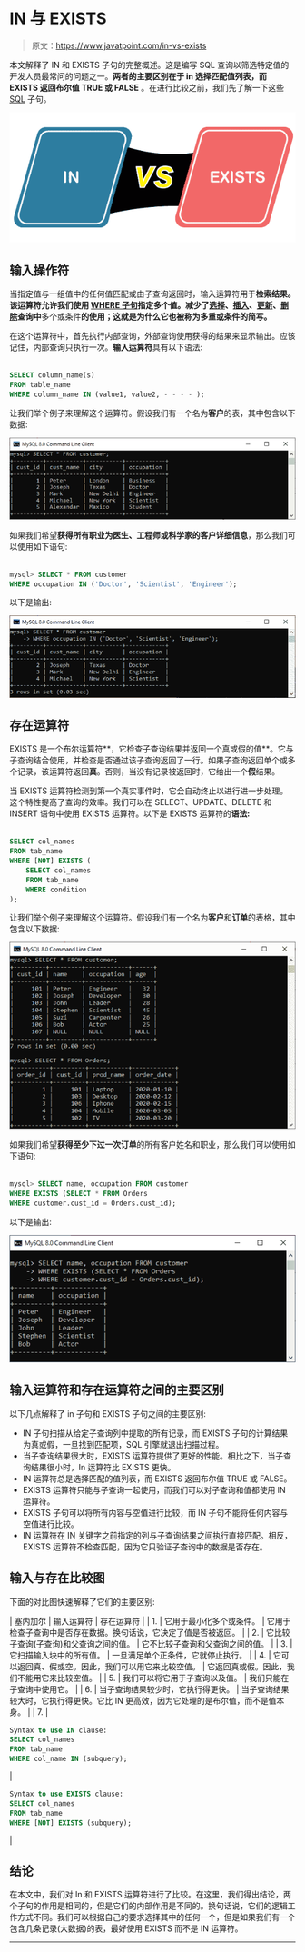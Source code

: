 # IN 与 EXISTS

> 原文：<https://www.javatpoint.com/in-vs-exists>

本文解释了 IN 和 EXISTS 子句的完整概述。这是编写 SQL 查询以筛选特定值的开发人员最常问的问题之一。**两者的主要区别在于 in 选择匹配值列表，而 EXISTS 返回布尔值 TRUE 或 FALSE** 。在进行比较之前，我们先了解一下这些 [SQL](https://www.javatpoint.com/sql-tutorial) 子句。

![IN vs. EXISTS](img/e37cc8880cd7575975e86847e8c7ac98.png)

## **输入操作符**

当指定值与一组值中的任何值匹配或由子查询返回时，输入运算符用于**检索结果。该运算符允许我们使用 [WHERE 子句](https://www.javatpoint.com/sql-where)指定多个值。减少了[选择](https://www.javatpoint.com/sql-select)、[插入](https://www.javatpoint.com/sql-insert)、[更新](https://www.javatpoint.com/sql-update)、[删除](https://www.javatpoint.com/sql-delete)查询中**多个或条件**的使用；这就是为什么它也被称为多重或条件的简写。**

在这个运算符中，首先执行内部查询，外部查询使用获得的结果来显示输出。应该记住，内部查询只执行一次。**输入运算符**具有以下语法:

```sql

SELECT column_name(s) 
FROM table_name 
WHERE column_name IN (value1, value2, - - - - );

```

让我们举个例子来理解这个运算符。假设我们有一个名为**客户**的表，其中包含以下数据:

![IN vs. EXISTS](img/ba3f3b39ffeb856963aea9ef534c7b88.png)

如果我们希望**获得所有职业为医生、工程师或科学家的客户详细信息**，那么我们可以使用如下语句:

```sql

mysql> SELECT * FROM customer  
WHERE occupation IN ('Doctor', 'Scientist', 'Engineer');  

```

以下是输出:

![IN vs. EXISTS](img/d4ce1febc11765bde16a0cc867b5e2d6.png)

## 存在运算符

EXISTS 是一个布尔运算符**，它检查子查询结果并返回一个真或假的值**。它与子查询结合使用，并检查是否通过该子查询返回了一行。如果子查询返回单个或多个记录，该运算符返回**真**。否则，当没有记录被返回时，它给出一个**假**结果。

当 EXISTS 运算符检测到第一个真实事件时，它会自动终止以进行进一步处理。这个特性提高了查询的效率。我们可以在 SELECT、UPDATE、DELETE 和 INSERT 语句中使用 EXISTS 运算符。以下是 EXISTS 运算符的**语法:**

```sql

SELECT col_names  
FROM tab_name  
WHERE [NOT] EXISTS (  
    SELECT col_names   
    FROM tab_name   
    WHERE condition  
);  

```

让我们举个例子来理解这个运算符。假设我们有一个名为**客户**和**订单**的表格，其中包含以下数据:

![IN vs. EXISTS](img/4948b677c0d67571f8231716beb1a406.png)

如果我们希望**获得至少下过一次订单**的所有客户姓名和职业，那么我们可以使用如下语句:

```sql

mysql> SELECT name, occupation FROM customer  
WHERE EXISTS (SELECT * FROM Orders   
WHERE customer.cust_id = Orders.cust_id);

```

以下是输出:

![IN vs. EXISTS](img/7a8e987f3f0497356d579fa1b04b8295.png)

## 输入运算符和存在运算符之间的主要区别

以下几点解释了 in 子句和 EXISTS 子句之间的主要区别:

*   IN 子句扫描从给定子查询列中提取的所有记录，而 EXISTS 子句的计算结果为真或假，一旦找到匹配项，SQL 引擎就退出扫描过程。
*   当子查询结果很大时，EXISTS 运算符提供了更好的性能。相比之下，当子查询结果很小时，In 运算符比 EXISTS 更快。
*   IN 运算符总是选择匹配的值列表，而 EXISTS 返回布尔值 TRUE 或 FALSE。
*   EXISTS 运算符只能与子查询一起使用，而我们可以对子查询和值都使用 IN 运算符。
*   EXISTS 子句可以将所有内容与空值进行比较，而 IN 子句不能将任何内容与空值进行比较。
*   IN 运算符在 IN 关键字之前指定的列与子查询结果之间执行直接匹配。相反，EXISTS 运算符不检查匹配，因为它只验证子查询中的数据是否存在。

## 输入与存在比较图

下面的对比图快速解释了它们的主要区别:

| 塞内加尔 | 输入运算符 | 存在运算符 |
| 1. | 它用于最小化多个或条件。 | 它用于检查子查询中是否存在数据。换句话说，它决定了值是否被返回。 |
| 2. | 它比较子查询(子查询)和父查询之间的值。 | 它不比较子查询和父查询之间的值。 |
| 3. | 它扫描输入块中的所有值。 | 一旦满足单个正条件，它就停止执行。 |
| 4. | 它可以返回真、假或空。因此，我们可以用它来比较空值。 | 它返回真或假。因此，我们不能用它来比较空值。 |
| 5. | 我们可以将它用于子查询以及值。 | 我们只能在子查询中使用它。 |
| 6. | 当子查询结果较少时，它执行得更快。 | 当子查询结果较大时，它执行得更快。它比 IN 更高效，因为它处理的是布尔值，而不是值本身。 |
| 7. | 

```sql
Syntax to use IN clause:
SELECT col_names 
FROM tab_name 
WHERE col_name IN (subquery);

```

 | 

```sql
Syntax to use EXISTS clause:
SELECT col_names
FROM tab_name
WHERE [NOT] EXISTS (subquery);
```

 |

## 结论

在本文中，我们对 In 和 EXISTS 运算符进行了比较。在这里，我们得出结论，两个子句的作用是相同的，但是它们的内部作用是不同的。换句话说，它们的逻辑工作方式不同。我们可以根据自己的要求选择其中的任何一个，但是如果我们有一个包含几条记录(大数据)的表，最好使用 EXISTS 而不是 IN 运算符。

* * *